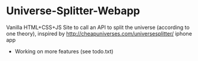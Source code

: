 # Universe-Splitter-Webapp
Vanilla HTML+CSS+JS Site to call an API to split the universe (according to one theory), inspired by http://cheapuniverses.com/universesplitter/ iphone app

- Working on more features (see todo.txt)
